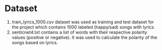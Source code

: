# Dataset
1. train_lyrics_1000.csv dataset was used as training and test dataset for the project which contains 1000 labeled (happy/sad) songs with lyrics.
2. senticnet4.txt contains a list of words with their respective polarity values (positive or negative). It was used to calculate the polarity of the songs based on lyrics.  
